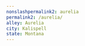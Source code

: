 ```yaml
---
﻿nonslashpermalink2: aurelia
permalink2: /aurelia/
alley: Aurelia
city: Kalispell
state: Montana
---
```


